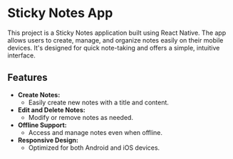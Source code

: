 # Sticky Notes App

This project is a Sticky Notes application built using React Native. The app allows users to create, manage, and organize notes easily on their mobile devices. It's designed for quick note-taking and offers a simple, intuitive interface.

## Features

- **Create Notes:** 
  - Easily create new notes with a title and content.
- **Edit and Delete Notes:** 
  - Modify or remove notes as needed.
- **Offline Support:** 
  - Access and manage notes even when offline.
- **Responsive Design:** 
  - Optimized for both Android and iOS devices.

